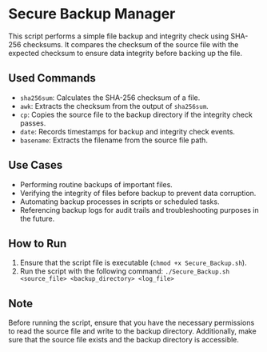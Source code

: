 # Secure Backup Manager

This script performs a simple file backup and integrity check using SHA-256 checksums. It compares the checksum of the source file with the expected checksum to ensure data integrity before backing up the file.

## Used Commands
- `sha256sum`: Calculates the SHA-256 checksum of a file.
- `awk`: Extracts the checksum from the output of `sha256sum`.
- `cp`: Copies the source file to the backup directory if the integrity check passes.
- `date`: Records timestamps for backup and integrity check events.
- `basename`: Extracts the filename from the source file path.

## Use Cases
- Performing routine backups of important files.
- Verifying the integrity of files before backup to prevent data corruption.
- Automating backup processes in scripts or scheduled tasks.
- Referencing backup logs for audit trails and troubleshooting purposes in the future.

## How to Run
1. Ensure that the script file is executable (`chmod +x Secure_Backup.sh`).
2. Run the script with the following command:
   `./Secure_Backup.sh <source_file> <backup_directory> <log_file>`

## Note
Before running the script, ensure that you have the necessary permissions to read the source file and write to the backup directory. Additionally, make sure that the source file exists and the backup directory is accessible.

